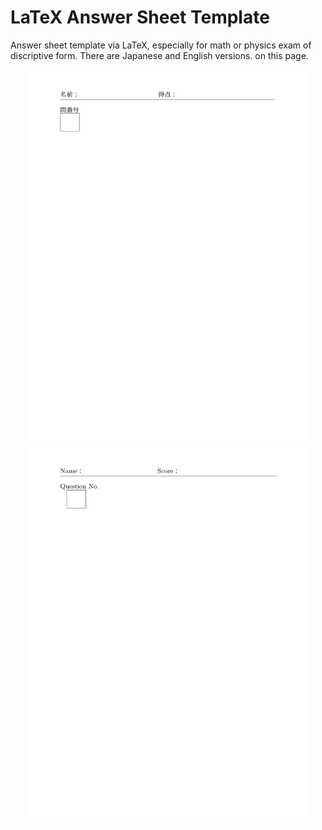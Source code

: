 # LaTeX Answer Sheet Template
Answer sheet template via LaTeX, especially for math or physics exam of discriptive form. There are Japanese and English versions. on this page.
<p align="center">
  <img src=./images/ja_sheet_img.png alt="Japanese ver." height="600" width="450"> <img src=./images/en_sheet_img.png alt="English ver." height="600" width="450">
</p>
